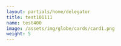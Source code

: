 ```yaml
---
layout: partials/home/delegator
title: test101111
name: test400
image: /assets/img/globe/cards/card1.png
weight: 5
---
```

